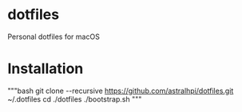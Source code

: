 # dotfiles
Personal dotfiles for macOS

# Installation

"""bash
  git clone --recursive https://github.com/astralhpi/dotfiles.git ~/.dotfiles
  cd ./dotfiles
  ./bootstrap.sh
"""
